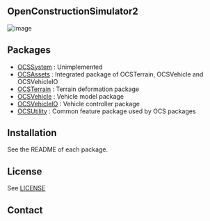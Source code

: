 ## OpenConstructionSimulator2
![image](https://github.com/arav-jp/OpenConstructionSimulator2/assets/37181352/6ce194fd-8a21-4c4d-841a-88f4e5d1d201)

## Packages
- [OCSSystem](https://github.com/arav-jp/OpenConstructionSimulator2/blob/docs/Assets/OCSSystem/README.md)
: Unimplemented
- [OCSAssets](https://github.com/arav-jp/OpenConstructionSimulator2/blob/docs/Assets/OCSAssets/README.md)
: Integrated package of OCSTerrain, OCSVehicle and OCSVehicleIO
- [OCSTerrain](https://github.com/arav-jp/OpenConstructionSimulator2/blob/docs/Assets/OCSTerrain/README.md)
: Terrain deformation package
- [OCSVehicle](https://github.com/arav-jp/OpenConstructionSimulator2/blob/docs/Assets/OCSVehicle/README.md)
: Vehicle model package
- [OCSVehicleIO](https://github.com/arav-jp/OpenConstructionSimulator2/blob/docs/Assets/OCSVehicleIO/README.md)
: Vehicle controller package
- [OCSUtility](https://github.com/arav-jp/OpenConstructionSimulator2/blob/docs/Assets/OCSUtility/README.md)
: Common feature package used by OCS packages
## Installation
See the README of each package.
## License
See [LICENSE](https://github.com/arav-jp/OpenConstructionSimulator2/blob/docs/LICENSE)
## Contact
